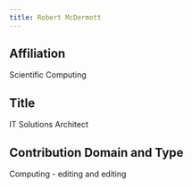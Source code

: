 ```yaml
---
title: Robert McDermott
---
```

## Affiliation
Scientific Computing


## Title
IT Solutions Architect


## Contribution Domain and Type
Computing - editing and editing
